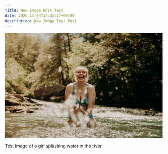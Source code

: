 ```yaml
---
title: New Image Post Test
date: 2020-11-04T14:31:17+00:00
description: New Image Test Post
---
```


![Splish Splash](6D712779-E986-4360-8510-88EDD09E5ADC.jpg "Fun in the river")

Test Image of a girl splashing water in the river.
